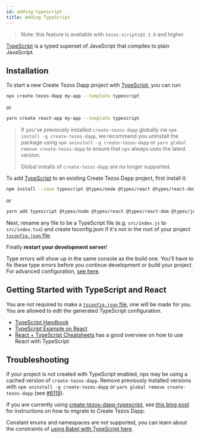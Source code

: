 ```yaml
---
id: adding-typescript
title: Adding TypeScript
---
```


> Note: this feature is available with `tezos-scripts@2.1.0` and higher.

[TypeScript](https://www.typescriptlang.org/) is a typed superset of JavaScript that compiles to plain JavaScript.

## Installation

To start a new Create Tezos Dapp project with [TypeScript](https://www.typescriptlang.org/), you can run:

```sh
npx create-tezos-dapp my-app --template typescript
```

or

```sh
yarn create react-app my-app --template typescript
```

> If you've previously installed `create-tezos-dapp` globally via `npm install -g create-tezos-dapp`, we recommend you uninstall the package using `npm uninstall -g create-tezos-dapp` or `yarn global remove create-tezos-dapp` to ensure that `npx` always uses the latest version.
>
> Global installs of `create-tezos-dapp` are no longer supported.

To add [TypeScript](https://www.typescriptlang.org/) to an existing Create Tezos Dapp project, first install it:

```sh
npm install --save typescript @types/node @types/react @types/react-dom @types/jest
```

or

```sh
yarn add typescript @types/node @types/react @types/react-dom @types/jest
```

Next, rename any file to be a TypeScript file (e.g. `src/index.js` to `src/index.tsx`) and create tsconfig.json if it's not in the root of your project [`tsconfig.json` file](https://www.typescriptlang.org/docs/handbook/tsconfig-json.html).

Finally **restart your development server**!

Type errors will show up in the same console as the build one. You'll have to fix these type errors before you continue development or build your project. For advanced configuration, [see here](advanced-configuration.md).

## Getting Started with TypeScript and React

You are not required to make a [`tsconfig.json` file](https://www.typescriptlang.org/docs/handbook/tsconfig-json.html), one will be made for you. You are allowed to edit the generated TypeScript configuration.

- [TypeScript Handbook](https://www.typescriptlang.org/)
- [TypeScript Example on React](https://www.typescriptlang.org/play/index.html?jsx=2&esModuleInterop=true&e=196#example/typescript-with-react)
- [React + TypeScript Cheatsheets](https://github.com/typescript-cheatsheets/react-typescript-cheatsheet#reacttypescript-cheatsheets) has a good overview on how to use React with TypeScript

## Troubleshooting

If your project is not created with TypeScript enabled, npx may be using a cached version of `create-tezos-dapp`. Remove previously installed versions with `npm uninstall -g create-tezos-dapp` or `yarn global remove create-tezos-dapp` (see [#6119](https://github.com/waylad/create-tezos-dapp/issues/6119#issuecomment-451614035)).

If you are currently using [create-tezos-dapp-typescript](https://github.com/wmonk/create-tezos-dapp-typescript/), see [this blog post](https://vincenttunru.com/migrate-create-tezos-dapp-typescript-to-create-tezos-dapp/) for instructions on how to migrate to Create Tezos Dapp.

Constant enums and namespaces are not supported, you can learn about the constraints of [using Babel with TypeScript here](https://babeljs.io/docs/en/babel-plugin-transform-typescript#caveats).
